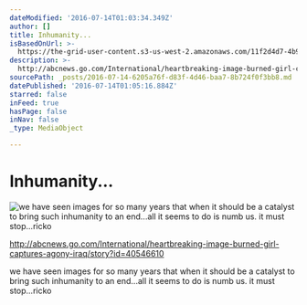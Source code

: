 ```yaml
---
dateModified: '2016-07-14T01:03:34.349Z'
author: []
title: Inhumanity...
isBasedOnUrl: >-
  https://the-grid-user-content.s3-us-west-2.amazonaws.com/11f2d4d7-4b99-445b-8b1d-33f2ea33f40b.jpg
description: >-
  http://abcnews.go.com/International/heartbreaking-image-burned-girl-captures-agony-iraq/story?id=40546610
sourcePath: _posts/2016-07-14-6205a76f-d83f-4d46-baa7-8b724f0f3bb8.md
datePublished: '2016-07-14T01:05:16.884Z'
starred: false
inFeed: true
hasPage: false
inNav: false
_type: MediaObject

---
```

# Inhumanity...
![we have seen images for so many years that when it should be a catalyst to bring such inhumanity to an end...all it seems to do is numb us. it must stop...ricko](https://the-grid-user-content.s3-us-west-2.amazonaws.com/11f2d4d7-4b99-445b-8b1d-33f2ea33f40b.jpg)

http://abcnews.go.com/International/heartbreaking-image-burned-girl-captures-agony-iraq/story?id=40546610

we have seen images for so many years that when it should be a catalyst to bring such inhumanity to an end...all it seems to do is numb us. it must stop...ricko